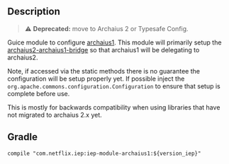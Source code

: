 
## Description

> :warning: **Deprecated:** move to Archaius 2 or Typesafe Config.

Guice module to configure [archaius1](https://github.com/Netflix/archaius). This module will
primarily setup the [archaius2-archaius1-bridge](https://github.com/Netflix/archaius/tree/2.x/archaius2-archaius1-bridge)
so that archaius1 will be delegating to archaius2.

Note, if accessed via the static methods there is no guarantee the configuration will be setup
properly yet. If possible inject the `org.apache.commons.configuration.Configuration` to ensure
that setup is complete before use.

This is mostly for backwards compatibility when using libraries that have not migrated to
archaius 2.x yet.

## Gradle

```
compile "com.netflix.iep:iep-module-archaius1:${version_iep}"
```
